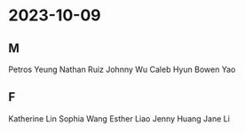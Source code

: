 # 2023-10-09
## M
Petros Yeung
Nathan Ruiz
Johnny Wu
Caleb Hyun
Bowen Yao
## F
Katherine Lin
Sophia Wang
Esther Liao
Jenny Huang
Jane Li
